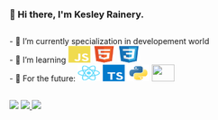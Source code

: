 ### 👋 Hi there, I'm Kesley Rainery.
##
<div>
- 🔭 I’m currently specialization in developement world<br>
- 📖 I’m  learning <img "alt="Js" height="30" width="40"src="https://raw.githubusercontent.com/devicons/devicon/master/icons/javascript/javascript-plain.svg"> <img  alt="HTML" height="30" width="40" src="https://raw.githubusercontent.com/devicons/devicon/master/icons/html5/html5-original.svg"> <img alt="CSS" height="30" width="40" src="https://raw.githubusercontent.com/devicons/devicon/master/icons/css3/css3-original.svg"><br>
- 🌱 For the future: <img alt="React" height="30" width="40" src="https://raw.githubusercontent.com/devicons/devicon/master/icons/react/react-original.svg"> <img  alt="Ts" height="30" width="40" src="https://raw.githubusercontent.com/devicons/devicon/master/icons/typescript/typescript-plain.svg"> 
<img alt="Python" height="30" width="40" src="https://raw.githubusercontent.com/devicons/devicon/master/icons/python/python-original.svg"> <img height="30" width="40" src="https://cdn.jsdelivr.net/gh/devicons/devicon/icons/nodejs/nodejs-original.svg" />          
          
</div>

##

<div>
  <a href="https://www.instagram.com/bers3rkess/?hl=pt-br" target="_blank"><img src="https://img.shields.io/badge/Instagram-E4405F?style=for-the-badge&logo=instagram&logoColor=white"></a>
  <a href = "mailto:kesleyrainery.21@gmail.com"><img src="https://img.shields.io/badge/-Gmail-%23333?style=for-the-badge&logo=gmail&logoColor=white" target="_blank">
  <a href="https://www.linkedin.com/in/kesleyrainery/" target="_blank"><img src="https://img.shields.io/badge/-LinkedIn-%230077B5?style=for-the-badge&logo=linkedin&logoColor=white" target="_blank"></a>
  </a>
</div>
